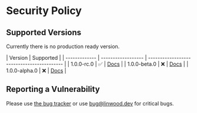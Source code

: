 # Security Policy

## Supported Versions

Currently there is no production ready version.

| Version       | Supported          |
| ------------- | ------------------ | ------------------------------------------ |
| 1.0.0-rc.0    | :white_check_mark: | [Docs](https://docs.butterfly.linwood.dev/docs) |
| 1.0.0-beta.0  | :x:                | [Docs](https://docs.butterfly.linwood.dev/docs/1.0.0-beta.0/) |
| 1.0.0-alpha.0 | :x:                | [Docs](https://docs.butterfly.linwood.dev/docs/1.0.0-alpha.0/) |

## Reporting a Vulnerability

Please use [the bug tracker](https://github.com/LinwoodCloud/butterfly/issues) or use <bug@linwood.dev> for critical bugs.
